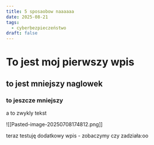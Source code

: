 ```yaml
---
title: 5 sposaobow naaaaaa
date: 2025-08-21
tags:
  - cyberbezpieczeństwo
draft: false
---
```

# To jest moj pierwszy wpis
## to jest mniejszy naglowek
### to jeszcze mniejszy

a to zwykly tekst

![[Pasted-image-20250708174812.png]]

teraz testuję dodatkowy wpis - zobaczymy czy zadziała:oo